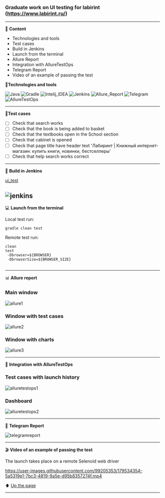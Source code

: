###  Graduate work on UI testing for labirint (https://www.labirint.ru/)
---

<a id="anchor"></a>

:closed_book: __Content__
+ Technologies and tools
+ Test cases
+ Build in Jenkins
+ Launch from the terminal
+ Allure Report
+ Integration with AllureTestOps
+ Telegram Report
+ Video of an example of passing the test



:toolbox:__Technologies and tools__

![Java](https://user-images.githubusercontent.com/99205353/176089306-25bd3a87-d157-44e7-8dce-9b78c46903b3.png)
![Gradle](https://user-images.githubusercontent.com/99205353/176089337-996bd879-5d6e-4dce-a92d-f5baa997009d.png)
![Intelij_IDEA](https://user-images.githubusercontent.com/99205353/176089342-13de613d-5aa5-45b2-b355-8ebf8879c4e2.png)
![Jenkins](https://user-images.githubusercontent.com/99205353/176089357-5edb7793-1c6e-40ee-9fa3-4551e15c9792.png)
![Allure_Report](https://user-images.githubusercontent.com/99205353/176089388-1e6d5743-9e68-4e77-87fc-941affe0e7dd.png)
![Telegram](https://user-images.githubusercontent.com/99205353/176089393-33897979-7898-4d16-9259-5dbb134c7f2c.png)
![AllureTestOps](https://user-images.githubusercontent.com/99205353/178306928-b4276a60-726c-4017-b3c3-adc0da7c890a.png)

---
:toolbox:__Test cases__

- [ ] Check that search works
- [ ] Сheck that the book is being added to basket
- [ ] Check that the textbooks open in the School section
- [ ] Check that cabinet is opened
- [ ] Check that page title have header text 'Лабиринт | Книжный интернет-магазин: купить книги, новинки, бестселлеры'
- [ ] Check that help search works correct

---
:toolbox: __Build in Jenkins__

[ui_test](https://jenkins.autotests.cloud/job/ui_test/)

![jenkins](https://user-images.githubusercontent.com/99205353/179532406-e7fd925c-6925-47ce-ba17-8e352084bdd2.png)
---
:computer: __Launch from the terminal__

Local test run:

```
gradle clean test 
```
Remote test run:
```
clean
test
 -Dbrowser=${BROWSER}
 -DbrowserSize=${BROWSER_SIZE}
 
```

---

:bar_chart: __Allure report__

### Main window

![allure1](https://user-images.githubusercontent.com/99205353/179533148-2c967be2-27d0-4bd1-983a-8cb3b43fa4ae.png)

### Window with test cases

![allure2](https://user-images.githubusercontent.com/99205353/179533559-149c9941-506d-4061-858d-2e858357ff24.png)

### Window with charts

![allure3](https://user-images.githubusercontent.com/99205353/179533682-d7f7b1ae-ed4f-44bb-870a-d40cc4a61158.png)


---
:toolbox: __Integration with AllureTestOps__

### Test cases with launch history

![alluretestops1](https://user-images.githubusercontent.com/99205353/179533770-03c145f7-8680-4d0a-bf47-79a06f7e5596.png)

### Dashboard

![alluretestops2](https://user-images.githubusercontent.com/99205353/179533839-f1e5e747-d65f-4388-b8d7-19b0cf8f3897.png)

---
:incoming_envelope: __Telegram Report__

![telegramreport](https://user-images.githubusercontent.com/99205353/179534104-fc6dfe82-9dce-4f83-a36c-dbc3ffe60904.png)

---
:clapper: __Video of an example of passing the test__

The launch takes place on a remote Selenoid web driver




https://user-images.githubusercontent.com/99205353/179534354-5a5319e1-7bc3-4819-9a5e-d95b8357274f.mp4




:arrow_up: [Up the page](#anchor)

---

